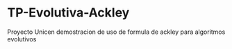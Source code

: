 # TP-Evolutiva-Ackley
Proyecto Unicen demostracion de uso de formula de ackley para algoritmos evolutivos
